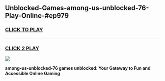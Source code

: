 
## Unblocked-Games-among-us-unblocked-76-Play-Online-#ep979
<h3>
<a href="https://premium.freeplayer.one?title=among-us-unblocked-76&ref=27F">CLICK TO PLAY</a></h3>
<hr>

<h3>
<a href="https://premium.freeplayer.one?title=among-us-unblocked-76&ref=27F">CLICK 2 PLAY</a>
  
</h3>

<a href="https://premium.freeplayer.one?title=among-us-unblocked-76&ref=27F"><img src="https://clearcache.store/games.png"></a>


**among-us-unblocked-76 games unblocked: Your Gateway to Fun and Accessible Online Gaming**
